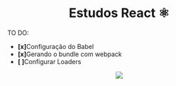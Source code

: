 <h1 align="center">Estudos React ⚛️</h1>

<span> TO DO: </span>
<ul>
  <li><strong>[x]</strong>Configuração do Babel</li>
  <li><strong>[x]</strong>Gerando o bundle com webpack</li>
  <li><strong>[ ]</strong>Configurar Loaders</li>
</ul>

<p align="center">
  <img src="http://img.shields.io/static/v1?label=STATUS&message=EM%20DESENVOLVIMENTO&color=GREEN&style=for-the-badge"/>
</p>

